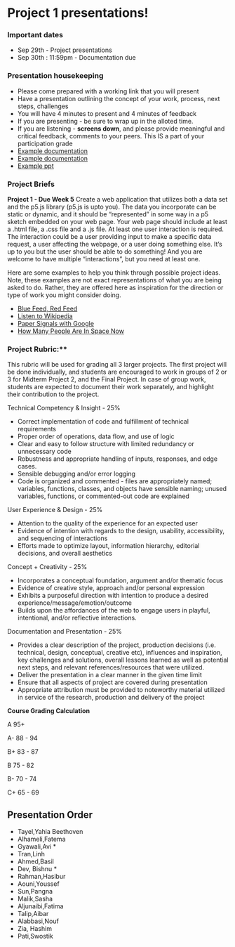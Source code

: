 # Project 1 presentations!

### Important dates
* Sep 29th - Project presentations
* Sep 30th : 11:59pm - Documentation due 

### Presentation housekeeping
* Please come prepared with a working link that you will present
* Have a presentation outlining the concept of your work, process, next steps, challenges
* You will have 4 minutes to present and 4 minutes of feedback
* If you are presenting - be sure to wrap up in the alloted time.
* If you are listening - **screens down**, and please provide meaningful and critical feedback, comments to your peers. This IS a part of your participation grade
* [Example documentation](https://fearless-operation-603.notion.site/Paper-Boats-That-Float-57806ef95b644f06b47b427020cd2755)
* [Example documentation](https://reeeecaa.notion.site/Connections-Lab-Final-Project-Documentation-41f220426a614780b58aca29aaf1ec99)
* [Example ppt](https://onedrive.live.com/view.aspx?resid=4A39D0633AA619BF!104635&ithint=file%2cpptx&authkey=!AIY8PdaWNBTZopw)

### Project Briefs
**Project 1 - Due Week 5**
Create a web application that utilizes both a data set and the p5.js library (p5.js is upto you). The data you incorporate can be static or dynamic, and it should be “represented” in some way in a p5 sketch embedded on your web page.  Your web page should include at least a .html file, a .css file and a .js file. At least one user interaction is required. The interaction could be a user providing input to make a specific data request, a user affecting the webpage, or a user doing something else. It’s up to you but the user should be able to do something! And you are welcome to have multiple “interactions”, but you need at least one.

Here are some examples to help you think through possible project ideas. Note, these examples are not exact representations of what you are being asked to do. Rather, they are offered here as inspiration for the direction or type of work you might consider doing.

* [Blue Feed, Red Feed](http://graphics.wsj.com/blue-feed-red-feed/)
* [Listen to Wikipedia]( http://listen.hatnote.com/)
* [Paper Signals with Google](https://papersignals.withgoogle.com/)
* [How Many People Are In Space Now](https://www.howmanypeopleareinspacerightnow.com/)


### Project Rubric:**
This rubric will be used for grading all 3 larger projects. The first project will be done individually, and students are encouraged to work in groups of 2 or 3 for Midterm Project 2, and the Final Project.
In case of group work, students are expected to document their work separately, and highlight their contribution to the project.

Technical Competency & Insight - 25%
* Correct implementation of code and fulfillment of technical requirements
* Proper order of operations, data flow, and use of logic
* Clear and easy to follow structure with limited redundancy or unnecessary code
* Robustness and appropriate handling of inputs, responses, and edge cases.
* Sensible debugging and/or error logging
* Code is organized and commented - files are appropriately named; variables, functions, classes, and objects have sensible naming; unused variables, functions, or commented-out code are explained

User Experience & Design - 25%
* Attention to the quality of the experience for an expected user
* Evidence of  intention with regards to the design, usability, accessibility, and sequencing of interactions
* Efforts made to optimize layout, information hierarchy, editorial decisions, and overall aesthetics

Concept + Creativity - 25%
* Incorporates a conceptual foundation, argument and/or thematic focus
* Evidence of creative style, approach and/or personal expression
* Exhibits a purposeful direction with intention to produce a desired experience/message/emotion/outcome
* Builds upon the affordances of the web to engage users in playful,  intentional, and/or reflective interactions.

Documentation and Presentation - 25%
* Provides a clear description of the project, production decisions (i.e. technical, design, conceptual, creative etc), influences and inspiration, key challenges and solutions, overall lessons learned as well as potential next steps, and relevant references/resources that were utilized.
* Deliver the presentation in a clear manner in the given time limit
* Ensure that all aspects of project are covered during presentation
* Appropriate attribution must be provided to noteworthy material utilized in service of  the research, production and delivery of the project

**Course Grading Calculation**

A         95+

A-         88 - 94

B+         83 - 87

B          75 - 82

B-         70 - 74

C+         65 - 69


## Presentation Order

* Tayel,Yahia Beethoven
* Alhameli,Fatema
* Gyawali,Avi *
* Tran,Linh
* Ahmed,Basil
* Dev, Bishnu *
* Rahman,Hasibur
* Aouni,Youssef
* Sun,Pangna
* Malik,Sasha
* Aljunaibi,Fatima
* Talip,Aibar
* Alabbasi,Nouf
* Zia, Hashim
* Pati,Swostik
